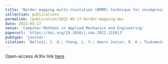 ```yaml
---
title: "Border mapping multi-resolution (BMMR) technique for incompressible projection-based particle methods"
collection: publications
permalink: /publication/2022-05-17-border-mapping-mps
date: 2022-05-17
venue: 'Computer Methods in Applied Mechanics and Engineering'
paperurl: 'https://doi.org/10.1016/j.cma.2022.115013'
pubtype: 'journal'
citation: 'Bellezi, C. A.; Cheng, L. Y.; Amaro Junior, R. A.; Tsukamoto, M. M. (2022). &quot;Border mapping multi-resolution (BMMR) technique for incompressible projection-based particle methods.&quot; <i>Computer Methods in Applied Mechanics and Engineering</i>, 396'
---
```


Open-access ArXiv link <a href="https://doi.org/10.48550/arXiv.2205.08310" target="_blank">here</a>